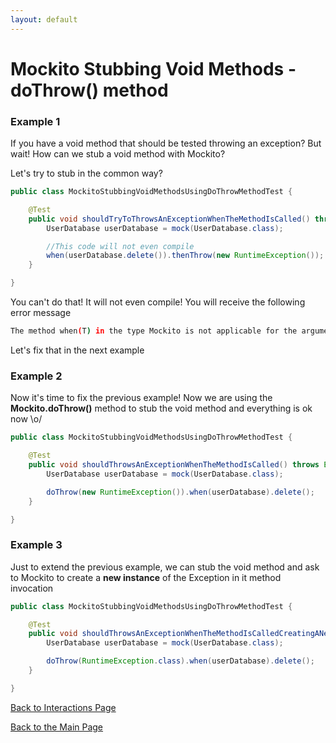 ```yaml
---
layout: default
---
```


# Mockito Stubbing Void Methods - doThrow() method

### Example 1

If you have a void method that should be tested throwing an exception? But wait! How can we stub a void method with
Mockito?

Let's try to stub in the common way?

```java
public class MockitoStubbingVoidMethodsUsingDoThrowMethodTest {

	@Test
	public void shouldTryToThrowsAnExceptionWhenTheMethodIsCalled() throws Exception {
		UserDatabase userDatabase = mock(UserDatabase.class);

        //This code will not even compile
		when(userDatabase.delete()).thenThrow(new RuntimeException());
	}

}
```

You can't do that! It will not even compile! You will receive the following error message

```bash
The method when(T) in the type Mockito is not applicable for the arguments (void)
```

Let's fix that in the next example

### Example 2

Now it's time to fix the previous example! Now we are using the **Mockito.doThrow()** method
to stub the void method and everything is ok now \o/

```java
public class MockitoStubbingVoidMethodsUsingDoThrowMethodTest {

    @Test
	public void shouldThrowsAnExceptionWhenTheMethodIsCalled() throws Exception {
		UserDatabase userDatabase = mock(UserDatabase.class);

		doThrow(new RuntimeException()).when(userDatabase).delete();
	}

}

```

### Example 3

Just to extend the previous example, we can stub the void method and ask to Mockito to create
a **new instance** of the Exception in it method invocation

```java
public class MockitoStubbingVoidMethodsUsingDoThrowMethodTest {

    @Test
	public void shouldThrowsAnExceptionWhenTheMethodIsCalledCreatingANewInstanceOfTheException() throws Exception {
		UserDatabase userDatabase = mock(UserDatabase.class);

		doThrow(RuntimeException.class).when(userDatabase).delete();
	}

}
```

[Back to Interactions Page](mockito-stubbing-void-methods)

[Back to the Main Page](/mockito-crafting-code)
